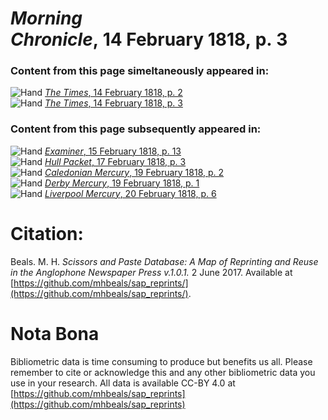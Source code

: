 # *Morning Chronicle*, 14 February 1818, p. 3  
  
### Content from this page simeltaneously appeared in:  
![Hand](http://scissorsandpaste.net/wp-content/uploads/2017/06/smallhandpointer.png) [*The Times*, 14 February 1818, p. 2](https://mhbeals.github.io/sap_html/The-Times/The-Times-14-February-1818-p-2)  
![Hand](http://scissorsandpaste.net/wp-content/uploads/2017/06/smallhandpointer.png) [*The Times*, 14 February 1818, p. 3](https://mhbeals.github.io/sap_html/The-Times/The-Times-14-February-1818-p-3)  
  
### Content from this page subsequently appeared in:  
![Hand](http://scissorsandpaste.net/wp-content/uploads/2017/06/smallhandpointer.png) [*Examiner*, 15 February 1818, p. 13](https://mhbeals.github.io/sap_html/Examiner/Examiner-15-February-1818-p-13)  
![Hand](http://scissorsandpaste.net/wp-content/uploads/2017/06/smallhandpointer.png) [*Hull Packet*, 17 February 1818, p. 3](https://mhbeals.github.io/sap_html/Hull-Packet/Hull-Packet-17-February-1818-p-3)  
![Hand](http://scissorsandpaste.net/wp-content/uploads/2017/06/smallhandpointer.png) [*Caledonian Mercury*, 19 February 1818, p. 2](https://mhbeals.github.io/sap_html/Caledonian-Mercury/Caledonian-Mercury-19-February-1818-p-2)  
![Hand](http://scissorsandpaste.net/wp-content/uploads/2017/06/smallhandpointer.png) [*Derby Mercury*, 19 February 1818, p. 1](https://mhbeals.github.io/sap_html/Derby-Mercury/Derby-Mercury-19-February-1818-p-1)  
![Hand](http://scissorsandpaste.net/wp-content/uploads/2017/06/smallhandpointer.png) [*Liverpool Mercury*, 20 February 1818, p. 6](https://mhbeals.github.io/sap_html/Liverpool-Mercury/Liverpool-Mercury-20-February-1818-p-6)  


# Citation: 

Beals. M. H. *Scissors and Paste Database: A Map of Reprinting and Reuse in the Anglophone Newspaper Press v.1.0.1.* 2 June 2017. Available at [https://github.com/mhbeals/sap_reprints/](https://github.com/mhbeals/sap_reprints/). 

# Nota Bona

Bibliometric data is time consuming to produce but benefits us all. Please remember to cite or acknowledge this and any other bibliometric data you use in your research. All data is available CC-BY 4.0 at [https://github.com/mhbeals/sap_reprints](https://github.com/mhbeals/sap_reprints)